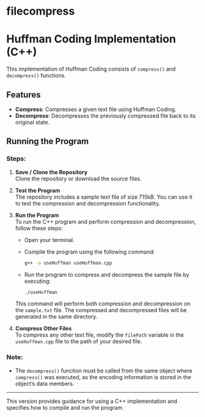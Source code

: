 # filecompress

# Huffman Coding Implementation (C++)

This implementation of Huffman Coding consists of `compress()` and `decompress()` functions.

## Features

- **Compress**: Compresses a given text file using Huffman Coding.
- **Decompress**: Decompresses the previously compressed file back to its original state.

## Running the Program

### Steps:

1. **Save / Clone the Repository**  
   Clone the repository or download the source files.

2. **Test the Program**  
   The repository includes a sample text file of size 715kB. You can use it to test the compression and decompression functionality.

3. **Run the Program**  
   To run the C++ program and perform compression and decompression, follow these steps:

   - Open your terminal.
   - Compile the program using the following command:

     ```bash
     g++ -o useHuffman useHuffman.cpp
     ```

   - Run the program to compress and decompress the sample file by executing:

     ```bash
     ./useHuffman
     ```

   This command will perform both compression and decompression on the `sample.txt` file. The compressed and decompressed files will be generated in the same directory.

4. **Compress Other Files**  
   To compress any other text file, modify the `filePath` variable in the `useHuffman.cpp` file to the path of your desired file.

### Note:

- The `decompress()` function must be called from the same object where `compress()` was executed, as the encoding information is stored in the object’s data members.

---

This version provides guidance for using a C++ implementation and specifies how to compile and run the program.
